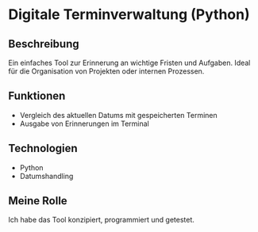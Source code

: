 # Digitale Terminverwaltung (Python)

## Beschreibung
Ein einfaches Tool zur Erinnerung an wichtige Fristen und Aufgaben. Ideal für die Organisation von Projekten oder internen Prozessen.

## Funktionen
- Vergleich des aktuellen Datums mit gespeicherten Terminen
- Ausgabe von Erinnerungen im Terminal

## Technologien
- Python
- Datumshandling

## Meine Rolle
Ich habe das Tool konzipiert, programmiert und getestet.

